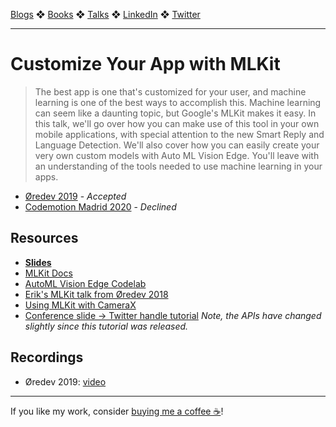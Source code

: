 [Blogs](../blogs.md) ❖ [Books](../books.md) ❖ [Talks](../talks.md) ❖ [LinkedIn](https://www.linkedin.com/in/victoriagonda/) ❖ [Twitter](https://twitter.com/TTGonda)

---

# Customize Your App with MLKit

> The best app is one that's customized for your user, and machine learning is one of the best ways to accomplish this. Machine learning can seem like a daunting topic, but Google's MLKit makes it easy. In this talk, we'll go over how you can make use of this tool in your own mobile applications, with special attention to the new Smart Reply and Language Detection. We'll also cover how you can easily create your very own custom models with Auto ML Vision Edge. You'll leave with an understanding of the tools needed to use machine learning in your apps.

- [Øredev 2019](https://oredev.org/) - _Accepted_
- [Codemotion Madrid 2020](https://www.codemotion.com/) - _Declined_

## Resources

- **[Slides](https://speakerdeck.com/vgonda/customize-your-app-with-mlkit)**
- [MLKit Docs](https://developers.google.com/ml-kit/)
- [AutoML Vision Edge Codelab](https://codelabs.developers.google.com/codelabs/automl-vision-edge-in-mlkit/index.html)
- [Erik's MLKit talk from Øredev 2018](https://vimeo.com/314312723)
- [Using MLKit with CameraX](https://www.bignerdranch.com/blog/using-firebasemlkit-with-camerax/)
- [Conference slide -> Twitter handle tutorial](https://www.raywenderlich.com/5804-text-recognition-with-ml-kit) _Note, the APIs have changed slightly since this tutorial was released._

## Recordings

- Øredev 2019: [video](https://youtu.be/9sqM5DgBjhs)

---

If you like my work, consider [buying me a coffee ☕](https://www.buymeacoffee.com/96JjLEW)!
